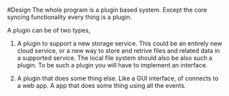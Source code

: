 #Design
The whole program is a plugin based system. Except the core syncing functionality every thing is a plugin.

A plugin can be of two types,

1. A plugin to support a new storage service. This could be an entirely new cloud service, or a new way to store and retrive files and related data in a supported service. The local file system should also be also such a plugin. To be such a plugin you will have to implement an interface.

2. A plugin that does some thing else. Like a GUI interface, of connects to a web app. A app that does some thing using all the events.
